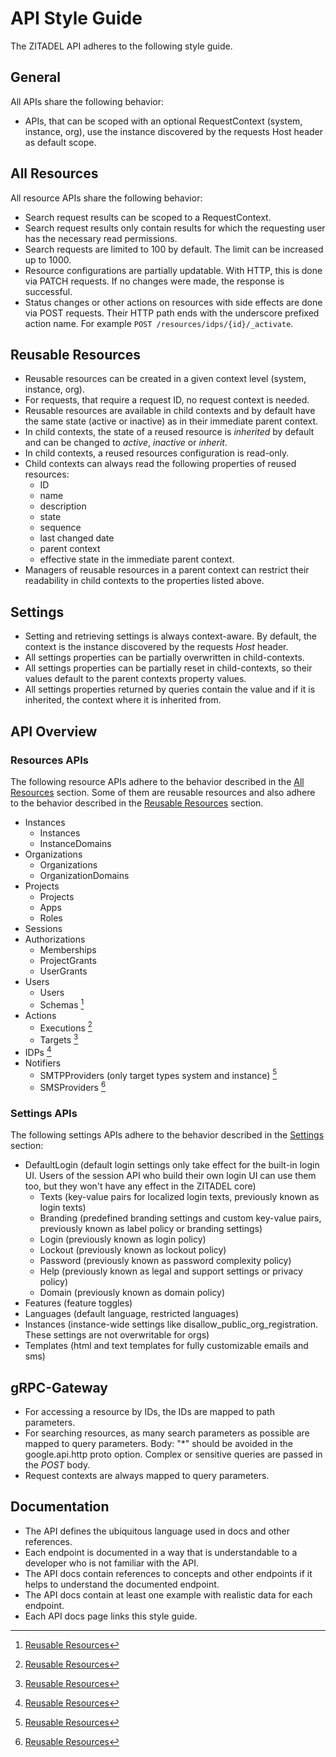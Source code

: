 # API Style Guide

The ZITADEL API adheres to the following style guide.

## General

All APIs share the following behavior:
- APIs, that can be scoped with an optional RequestContext (system, instance, org), use the instance discovered by the requests Host header as default scope.

## All Resources

All resource APIs share the following behavior:
- Search request results can be scoped to a RequestContext.
- Search request results only contain results for which the requesting user has the necessary read permissions.
- Search requests are limited to 100 by default. The limit can be increased up to 1000.
- Resource configurations are partially updatable. With HTTP, this is done via PATCH requests. If no changes were made, the response is successful.
- Status changes or other actions on resources with side effects are done via POST requests. Their HTTP path ends with the underscore prefixed action name. For example `POST /resources/idps/{id}/_activate`.

## Reusable Resources

- Reusable resources can be created in a given context level (system, instance, org).
- For requests, that require a request ID, no request context is needed.
- Reusable resources are available in child contexts and by default have the same state (active or inactive) as in their immediate parent context.
- In child contexts, the state of a reused resource is *inherited* by default and can be changed to *active*, *inactive* or *inherit*.
- In child contexts, a reused resources configuration is read-only.
- Child contexts can always read the following properties of reused resources:
  - ID
  - name
  - description
  - state
  - sequence
  - last changed date
  - parent context
  - effective state in the immediate parent context.
- Managers of reusable resources in a parent context can restrict their readability in child contexts to the properties listed above.

## Settings

- Setting and retrieving settings is always context-aware. By default, the context is the instance discovered by the requests *Host* header.
- All settings properties can be partially overwritten in child-contexts.
- All settings properties can be partially reset in child-contexts, so their values default to the parent contexts property values.
- All settings properties returned by queries contain the value and if it is inherited, the context where it is inherited from.

## API Overview

### Resources APIs

The following resource APIs adhere to the behavior described in the [All Resources](#all-resources) section.
Some of them are reusable resources and also adhere to the behavior described in the [Reusable Resources](#reusable-resources) section.

- Instances
    - Instances
    - InstanceDomains
- Organizations
    - Organizations
    - OrganizationDomains
- Projects
    - Projects
    - Apps
    - Roles
- Sessions
- Authorizations
    - Memberships
    - ProjectGrants
    - UserGrants
- Users
    - Users
    - Schemas [^1]
- Actions
    - Executions [^1]
    - Targets [^1]
- IDPs [^1]
- Notifiers
    - SMTPProviders (only target types system and instance) [^1]
    - SMSProviders [^1]

[^1]: [Reusable Resources](#reusable-resources)

### Settings APIs

The following settings APIs adhere to the behavior described in the [Settings](#settings) section:

- DefaultLogin (default login settings only take effect for the built-in login UI. Users of the session API who build their own login UI can use them too, but they won't have any effect in the ZITADEL core)
    - Texts (key-value pairs for localized login texts, previously known as login texts)
    - Branding (predefined branding settings and custom key-value pairs, previously known as label policy or branding settings)
    - Login (previously known as login policy)
    - Lockout (previously known as lockout policy)
    - Password (previously known as password complexity policy)
    - Help (previously known as legal and support settings or privacy policy)
    - Domain (previously known as domain policy)
- Features (feature toggles)
- Languages (default language, restricted languages)
- Instances (instance-wide settings like disallow_public_org_registration. These settings are not overwritable for orgs)
- Templates (html and text templates for fully customizable emails and sms)

## gRPC-Gateway

- For accessing a resource by IDs, the IDs are mapped to path parameters.
- For searching resources, as many search parameters as possible are mapped to query parameters. Body: "*" should be avoided in the google.api.http proto option. Complex or sensitive queries are passed in the *POST* body.
- Request contexts are always mapped to query parameters.

## Documentation

- The API defines the ubiquitous language used in docs and other references.
- Each endpoint is documented in a way that is understandable to a developer who is not familiar with the API.
- The API docs contain references to concepts and other endpoints if it helps to understand the documented endpoint.
- The API docs contain at least one example with realistic data for each endpoint.
- Each API docs page links this style guide.
